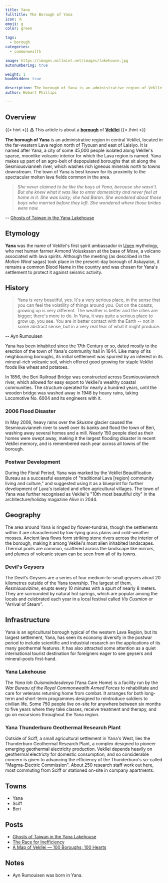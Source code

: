 ```yaml
---
title: Yana
fulltitle: The Borough of Yana
icon: ⛵️
emoji: g
color: green

tags: 
  - borough
categories:
  - commonwealth

image: https://images.millmint.net/images/lakehouse.jpg
autonumbering: true

weight: 1
bookHidden: true

description: The borough of Yana is an administrative region of Vekllei, a utopian country created by Hobart Phillips.
author: Hobart Phillips

---
```


## Overview

{{< hint >}}
߷ This article is about a [**borough**](/utopia/landscape/boroughs) of [**Vekllei**](/utopia/vekllei/)
{{< /hint >}}

**The borough of Yana** is an administrative region in central Vekllei, located in the far-western Lava region north of Tiyousn and east of Laisiyo. It is named after Yana, a city of some 45,000 people isolated along Vekllei's sparse, moonlike volcanic interior for which the Lava region is named. Yana makes up part of an agro-belt of depopulated boroughs that sit along the Sesmiousvianneh river, which washes rich igneous minerals north to towns downstream. The town of Yana is best known for its proximity to the spectacular molten lava fields common in the area.

>*She never claimed to be like the boys at Yana, because she wasn’t. But she knew what it was like to enter domesticity and never feel at home in it. She was lucky; she had Baron. She wondered about those boys who married before they left. She wondered where those brides were now.*

-- [Ghosts of Taiwan in the Yana Lakehouse](/posts/2020-04-05-lakehouse/)

## Etymology

**Yana** was the name of Vekllei's first spirit ambassador in [Upen](/utopia/culture/religion/) mythology, who met human farmer Armond Volusksson at the base of *Mose*, a volcano associated with lava spirits. Although the meeting (as described in the *Molten Wind* sagas) took place in the present-day borough of Askayaisn, it remains a common Blood Name in the country and was chosen for Yana's settlement to protect it against seismic activity.

## History

> Yana is very beautiful, yes. It's a very serious place, in the sense that you can feel the volatility of things around you. Out on the coasts, growing up is very different. The weather is better and the cities are bigger; there's more to do. In Yana, it was quite a serious place to grow up, you see. You are in better contact with the Earth -- not in some abstract sense, but in a very real fear of what it might produce.

-- Ayn Rumouisen

Yana has been inhabited since the 17th Century or so, dated mostly to the erection of the town of Yana's community hall in 1644. Like many of its neighbouring boroughs, its initial settlement was spurred by an interest in its mineral-rich volcanic soil, which offered good growing for staple Vekllei foods like wheat and potatoes.

In 1856, the Beri Railroad Bridge was constructed across Sesmiousvianneh river, which allowed for easy export to Vekllei's wealthy coastal communities. The structure operated for nearly a hundred years, until the wooden bridge was washed away in 1948 by heavy rains, taking Locomotive No. 6004 and its engineers with it.

### 2006 Flood Disaster

In May 2006, heavy rains over the *Skusme* glacier caused the Sesmiousvianneh river to swell over its banks and flood the town of Beri, washing away several homes and a mill. Nearly 150 people died as their homes were swept away, making it the largest flooding disaster in recent Vekllei memory, and is remembered each year across all towns of the borough.

### Postwar Development

During the Floral Period, Yana was marked by the Vekllei Beautification Bureau as a successful example of "traditional Lava [region] community living and culture," and suggested using it as a blueprint for further development of Lava's isolated and often agricultural villages. The town of Yana was further recognised as Vekllei's "10th most beautiful city" in the architecture/holiday magazine *Alive* in 2044.

## Geography

The area around Yana is ringed by flower-tundras, though the settlements within it are characterised by low-lying grass plains and cold-weather mosses. Ancient lava flows form striking stone rivers across the interior of the borough, making it among Vekllei's most alien inhabited landscapes. Thermal pools are common, scattered across the landscape like mirrors, and plumes of volcanic steam can be seen from all of its towns.

### Devil's Geysers

The Devil's Geysers are a series of four medium-to-small geysers about 20 kilometres outside of the Yana township. The largest of them, *Resmiousvizime*, erupts every 10 minutes with a spurt of nearly 8 meters. They are surrounded by natural hot springs, which are popular among the locals and celebrated each year in a local festival called *Vis Cusmion* or "Arrival of Steam".

## Infrastructure

Yana is an agricultural borough typical of the western Lava Region, but its largest settlement, Yana, has seen its economy diversify in the postwar period to include scientific and industrial research on the applications of its many geothermal features. It has also attracted some attention as a quiet international tourist destination for foreigners eager to see geysers and mineral-pools first-hand.

### Yana Lakehouse

The *Yana loh Ouismaindesdenya* (Yana Care Home) is a facility run by the *War Bureau of the Royal Commonwealth Armed Forces* to rehabilitate and care for veterans returning home from combat. It arranges for both long-term and short-term programmes designed to reintroduce soldiers to civilian life. Some 750 people live on-site for anywhere between six months to five years where they take classes, receive treatment and therapy, and go on excursions throughout the Yana region.

### Yana Thunderburo Geothermal Research Plant

Outside of Sciff, a small agricultural settlement in Yana's West, lies the Thunderburo Geothermal Research Plant, a complex designed to pioneer emerging geothermal electricity production. Vekllei depends heavily on geothermal electricty for domestic consumption, and so considerable concern is given to advancing the efficiency of the Thunderburo's so-called "Magma-Electric Commission". About 250 research staff work out here, most commuting from Sciff or stationed on-site in company apartments.

## Towns
- Yana
- Sciff
- Beri

## Posts
- [Ghosts of Taiwan in the Yana Lakehouse](/posts/2020-04-05-lakehouse/)
- [The Race for Inefficiency](/posts/2020-06-14-map/)
- [A Map of Vekllei — 100 Boroughs; 100 Hearts](/posts/2020-07-13-economy/)

## Notes
- Ayn Rumouisen was born in Yana.
